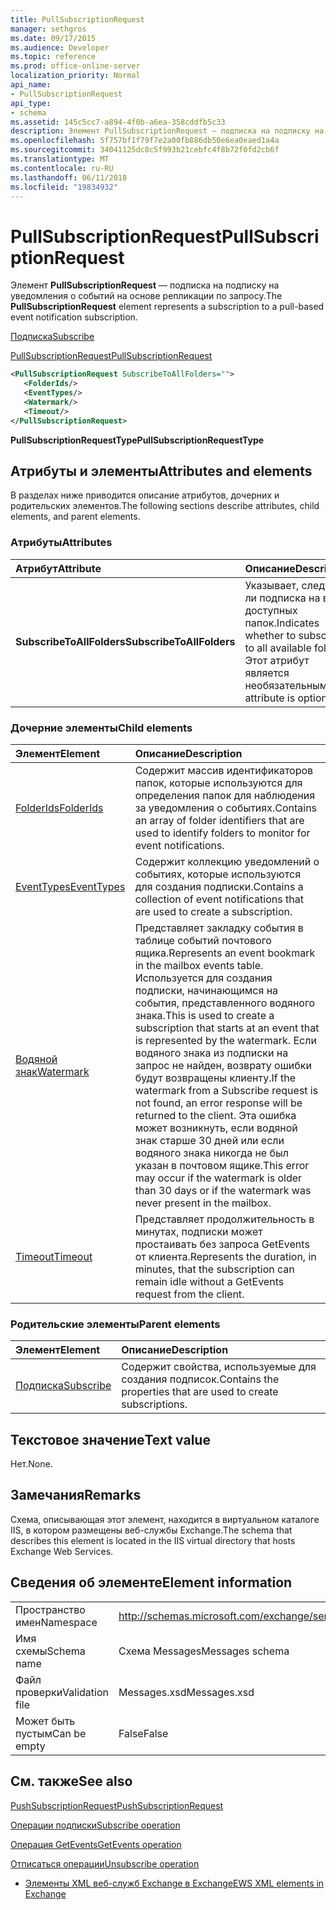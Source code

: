 ```yaml
---
title: PullSubscriptionRequest
manager: sethgros
ms.date: 09/17/2015
ms.audience: Developer
ms.topic: reference
ms.prod: office-online-server
localization_priority: Normal
api_name:
- PullSubscriptionRequest
api_type:
- schema
ms.assetid: 145c5cc7-a894-4f0b-a6ea-358cddfb5c33
description: Элемент PullSubscriptionRequest — подписка на подписку на уведомления о событий на основе репликации по запросу.
ms.openlocfilehash: 5f757bf1f79f7e2a00fb886db50e6ea0eaed1a4a
ms.sourcegitcommit: 34041125dc8c5f993b21cebfc4f8b72f0fd2cb6f
ms.translationtype: MT
ms.contentlocale: ru-RU
ms.lasthandoff: 06/11/2018
ms.locfileid: "19834932"
---
```

# <a name="pullsubscriptionrequest"></a><span data-ttu-id="db43b-103">PullSubscriptionRequest</span><span class="sxs-lookup"><span data-stu-id="db43b-103">PullSubscriptionRequest</span></span>

<span data-ttu-id="db43b-104">Элемент **PullSubscriptionRequest** — подписка на подписку на уведомления о событий на основе репликации по запросу.</span><span class="sxs-lookup"><span data-stu-id="db43b-104">The **PullSubscriptionRequest** element represents a subscription to a pull-based event notification subscription.</span></span> 
  
[<span data-ttu-id="db43b-105">Подписка</span><span class="sxs-lookup"><span data-stu-id="db43b-105">Subscribe</span></span>](subscribe.md)
  
[<span data-ttu-id="db43b-106">PullSubscriptionRequest</span><span class="sxs-lookup"><span data-stu-id="db43b-106">PullSubscriptionRequest</span></span>](pullsubscriptionrequest.md)
  
```XML
<PullSubscriptionRequest SubscribeToAllFolders="">
   <FolderIds/>
   <EventTypes/>
   <Watermark/>
   <Timeout/>
</PullSubscriptionRequest>
```

 <span data-ttu-id="db43b-107">**PullSubscriptionRequestType**</span><span class="sxs-lookup"><span data-stu-id="db43b-107">**PullSubscriptionRequestType**</span></span>
## <a name="attributes-and-elements"></a><span data-ttu-id="db43b-108">Атрибуты и элементы</span><span class="sxs-lookup"><span data-stu-id="db43b-108">Attributes and elements</span></span>

<span data-ttu-id="db43b-109">В разделах ниже приводится описание атрибутов, дочерних и родительских элементов.</span><span class="sxs-lookup"><span data-stu-id="db43b-109">The following sections describe attributes, child elements, and parent elements.</span></span>
  
### <a name="attributes"></a><span data-ttu-id="db43b-110">Атрибуты</span><span class="sxs-lookup"><span data-stu-id="db43b-110">Attributes</span></span>

|<span data-ttu-id="db43b-111">**Атрибут**</span><span class="sxs-lookup"><span data-stu-id="db43b-111">**Attribute**</span></span>|<span data-ttu-id="db43b-112">**Описание**</span><span class="sxs-lookup"><span data-stu-id="db43b-112">**Description**</span></span>|
|:-----|:-----|
|<span data-ttu-id="db43b-113">**SubscribeToAllFolders**</span><span class="sxs-lookup"><span data-stu-id="db43b-113">**SubscribeToAllFolders**</span></span> <br/> |<span data-ttu-id="db43b-114">Указывает, следует ли подписка на всех доступных папок.</span><span class="sxs-lookup"><span data-stu-id="db43b-114">Indicates whether to subscribe to all available folders.</span></span> <span data-ttu-id="db43b-115">Этот атрибут является необязательным.</span><span class="sxs-lookup"><span data-stu-id="db43b-115">This attribute is optional.</span></span>  <br/> |
   
### <a name="child-elements"></a><span data-ttu-id="db43b-116">Дочерние элементы</span><span class="sxs-lookup"><span data-stu-id="db43b-116">Child elements</span></span>

|<span data-ttu-id="db43b-117">**Элемент**</span><span class="sxs-lookup"><span data-stu-id="db43b-117">**Element**</span></span>|<span data-ttu-id="db43b-118">**Описание**</span><span class="sxs-lookup"><span data-stu-id="db43b-118">**Description**</span></span>|
|:-----|:-----|
|[<span data-ttu-id="db43b-119">FolderIds</span><span class="sxs-lookup"><span data-stu-id="db43b-119">FolderIds</span></span>](folderids.md) <br/> |<span data-ttu-id="db43b-120">Содержит массив идентификаторов папок, которые используются для определения папок для наблюдения за уведомления о событиях.</span><span class="sxs-lookup"><span data-stu-id="db43b-120">Contains an array of folder identifiers that are used to identify folders to monitor for event notifications.</span></span>  <br/> |
|[<span data-ttu-id="db43b-121">EventTypes</span><span class="sxs-lookup"><span data-stu-id="db43b-121">EventTypes</span></span>](eventtypes.md) <br/> |<span data-ttu-id="db43b-122">Содержит коллекцию уведомлений о событиях, которые используются для создания подписки.</span><span class="sxs-lookup"><span data-stu-id="db43b-122">Contains a collection of event notifications that are used to create a subscription.</span></span>  <br/> |
|[<span data-ttu-id="db43b-123">Водяной знак</span><span class="sxs-lookup"><span data-stu-id="db43b-123">Watermark</span></span>](watermark.md) <br/> |<span data-ttu-id="db43b-124">Представляет закладку события в таблице событий почтового ящика.</span><span class="sxs-lookup"><span data-stu-id="db43b-124">Represents an event bookmark in the mailbox events table.</span></span> <span data-ttu-id="db43b-125">Используется для создания подписки, начинающимся на события, представленного водяного знака.</span><span class="sxs-lookup"><span data-stu-id="db43b-125">This is used to create a subscription that starts at an event that is represented by the watermark.</span></span> <span data-ttu-id="db43b-126">Если водяного знака из подписки на запрос не найден, возврату ошибки будут возвращены клиенту.</span><span class="sxs-lookup"><span data-stu-id="db43b-126">If the watermark from a Subscribe request is not found, an error response will be returned to the client.</span></span> <span data-ttu-id="db43b-127">Эта ошибка может возникнуть, если водяной знак старше 30 дней или если водяного знака никогда не был указан в почтовом ящике.</span><span class="sxs-lookup"><span data-stu-id="db43b-127">This error may occur if the watermark is older than 30 days or if the watermark was never present in the mailbox.</span></span>  <br/> |
|[<span data-ttu-id="db43b-128">Timeout</span><span class="sxs-lookup"><span data-stu-id="db43b-128">Timeout</span></span>](timeout.md) <br/> |<span data-ttu-id="db43b-129">Представляет продолжительность в минутах, подписки может простаивать без запроса GetEvents от клиента.</span><span class="sxs-lookup"><span data-stu-id="db43b-129">Represents the duration, in minutes, that the subscription can remain idle without a GetEvents request from the client.</span></span>  <br/> |
   
### <a name="parent-elements"></a><span data-ttu-id="db43b-130">Родительские элементы</span><span class="sxs-lookup"><span data-stu-id="db43b-130">Parent elements</span></span>

|<span data-ttu-id="db43b-131">**Элемент**</span><span class="sxs-lookup"><span data-stu-id="db43b-131">**Element**</span></span>|<span data-ttu-id="db43b-132">**Описание**</span><span class="sxs-lookup"><span data-stu-id="db43b-132">**Description**</span></span>|
|:-----|:-----|
|[<span data-ttu-id="db43b-133">Подписка</span><span class="sxs-lookup"><span data-stu-id="db43b-133">Subscribe</span></span>](subscribe.md) <br/> |<span data-ttu-id="db43b-134">Содержит свойства, используемые для создания подписок.</span><span class="sxs-lookup"><span data-stu-id="db43b-134">Contains the properties that are used to create subscriptions.</span></span>  <br/> |
   
## <a name="text-value"></a><span data-ttu-id="db43b-135">Текстовое значение</span><span class="sxs-lookup"><span data-stu-id="db43b-135">Text value</span></span>

<span data-ttu-id="db43b-136">Нет.</span><span class="sxs-lookup"><span data-stu-id="db43b-136">None.</span></span>
  
## <a name="remarks"></a><span data-ttu-id="db43b-137">Замечания</span><span class="sxs-lookup"><span data-stu-id="db43b-137">Remarks</span></span>

<span data-ttu-id="db43b-138">Схема, описывающая этот элемент, находится в виртуальном каталоге IIS, в котором размещены веб-службы Exchange.</span><span class="sxs-lookup"><span data-stu-id="db43b-138">The schema that describes this element is located in the IIS virtual directory that hosts Exchange Web Services.</span></span>
  
## <a name="element-information"></a><span data-ttu-id="db43b-139">Сведения об элементе</span><span class="sxs-lookup"><span data-stu-id="db43b-139">Element information</span></span>

|||
|:-----|:-----|
|<span data-ttu-id="db43b-140">Пространство имен</span><span class="sxs-lookup"><span data-stu-id="db43b-140">Namespace</span></span>  <br/> |http://schemas.microsoft.com/exchange/services/2006/messages  <br/> |
|<span data-ttu-id="db43b-141">Имя схемы</span><span class="sxs-lookup"><span data-stu-id="db43b-141">Schema name</span></span>  <br/> |<span data-ttu-id="db43b-142">Схема Messages</span><span class="sxs-lookup"><span data-stu-id="db43b-142">Messages schema</span></span>  <br/> |
|<span data-ttu-id="db43b-143">Файл проверки</span><span class="sxs-lookup"><span data-stu-id="db43b-143">Validation file</span></span>  <br/> |<span data-ttu-id="db43b-144">Messages.xsd</span><span class="sxs-lookup"><span data-stu-id="db43b-144">Messages.xsd</span></span>  <br/> |
|<span data-ttu-id="db43b-145">Может быть пустым</span><span class="sxs-lookup"><span data-stu-id="db43b-145">Can be empty</span></span>  <br/> |<span data-ttu-id="db43b-146">False</span><span class="sxs-lookup"><span data-stu-id="db43b-146">False</span></span>  <br/> |
   
## <a name="see-also"></a><span data-ttu-id="db43b-147">См. также</span><span class="sxs-lookup"><span data-stu-id="db43b-147">See also</span></span>



[<span data-ttu-id="db43b-148">PushSubscriptionRequest</span><span class="sxs-lookup"><span data-stu-id="db43b-148">PushSubscriptionRequest</span></span>](pushsubscriptionrequest.md)
  
[<span data-ttu-id="db43b-149">Операции подписки</span><span class="sxs-lookup"><span data-stu-id="db43b-149">Subscribe operation</span></span>](subscribe-operation.md)
  
[<span data-ttu-id="db43b-150">Операция GetEvents</span><span class="sxs-lookup"><span data-stu-id="db43b-150">GetEvents operation</span></span>](getevents-operation.md)
  
[<span data-ttu-id="db43b-151">Отписаться операции</span><span class="sxs-lookup"><span data-stu-id="db43b-151">Unsubscribe operation</span></span>](unsubscribe-operation.md)


- [<span data-ttu-id="db43b-152">Элементы XML веб-служб Exchange в Exchange</span><span class="sxs-lookup"><span data-stu-id="db43b-152">EWS XML elements in Exchange</span></span>](ews-xml-elements-in-exchange.md)

